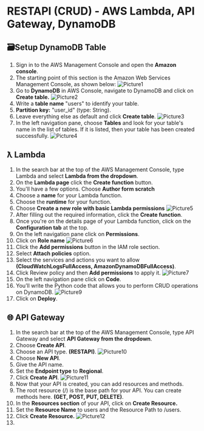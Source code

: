 # RESTAPI (CRUD) - AWS Lambda, API Gateway, DynamoDB
## 🗃️Setup DynamoDB Table
1. Sign in to the AWS Management Console and open the **Amazon console**.
2. The starting point of this section is the Amazon Web Services Management Console, as shown below:
![Picture1](https://github.com/user-attachments/assets/27eaa43c-1848-4165-8738-940609928f54)
3. Go to **DynamoDB** in AWS Console, navigate to DynamoDB and click on **Create table.**
![Picture2](https://github.com/user-attachments/assets/52a6fe73-5385-4732-86ac-191358abec3f)
4. Write a **table name** "users" to identify your table.
5. **Partition key:** "user_id" (type: String).
6. Leave everything else as default and click **Create table**.
![Picture3](https://github.com/user-attachments/assets/64e9fdc3-b0df-4153-9df0-77476629a003)
7. In the left navigation pane, choose **Tables** and look for your table's name in the list of tables. If it is listed, then your table has been created successfully.
![Picture4](https://github.com/user-attachments/assets/f079b71d-d03a-46c4-8548-bd5b72ba690e)

## ƛ Lambda 
1. In the search bar at the top of the AWS Management Console, type Lambda and select **Lambda from the dropdown**.
2. On the **Lambda page** click the **Create function** button.
3. You'll have a few options. Choose **Author form scratch**
4. Choose a **name** for your Lambda function.
5. Choose the **runtime** for your function.
6. Choose **Create a new role with basic Lambda permissions**
![Picture5](https://github.com/user-attachments/assets/e296135b-7bb1-4fcd-b7e7-a3ad423981d3)
7. After filling out the required information, click the **Create function**.
8. Once you're on the details page of your Lambda function, click on the **Configuration tab** at the top.
9. On the left navigation pane click on **Permissions**.
10. Click on **Role name**
![Picture6](https://github.com/user-attachments/assets/b9996781-76ca-4a9e-9495-7a867bf21947)
11. Click the **Add permissions** button in the IAM role section.
12. Select **Attach policies** option.
13. Select the services and actions you want to allow **(CloudWatchLogsFullAccess, AmazonDynamoDBFullAccess)**.
14. Click Review policy and then **Add permissions** to apply it.
![Picture7](https://github.com/user-attachments/assets/336280f4-3825-4cc6-8464-c09b336aeab2)
15. On the left navigation pane click on **Code**.
16. You’ll write the Python code that allows you to perform CRUD operations on DynamoDB.
![Picture9](https://github.com/user-attachments/assets/d4d68e80-81e2-4fee-af85-8f68d4688794)
17. Click on **Deploy**.

## 🌐 API Gateway
1. In the search bar at the top of the AWS Management Console, type API Gateway and select **API Gateway from the dropdown**.
2. Choose **Create API**.
3. Choose an API type. **(RESTAPI)**.
![Picture10](https://github.com/user-attachments/assets/a8d175dd-4604-4126-be82-23cea82e23e0)
4. Choose **New API**.
5. Give the API name.
6. Set the **Endpoint type** to **Regional**.
7. Click **Create API**.
![Picture11](https://github.com/user-attachments/assets/42c13d76-e838-40e6-9486-e934b42c35bb)
8. Now that your API is created, you can add resources and methods.
9. The root resource (/) is the base path for your API. You can create methods here.  **(GET, POST, PUT, DELETE)**.
10. In the **Resources section** of your API, click on **Create Resource.**
11. Set the **Resource Name** to users and the Resource Path to /users.
12. Click **Create Resource.**
![Picture12](https://github.com/user-attachments/assets/6bf33a9a-9414-44ee-88b2-cd9659d79c32)
13. 




   










